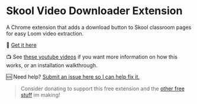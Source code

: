 # Skool Video Downloader Extension

A Chrome extension that adds a download button to Skool classroom pages for easy Loom video extraction.

🔗 [Get it here](https://serp.ly/skool-video-downloader-extension)

📺 See [these youtube videos](https://www.youtube.com/playlist?list=PLGq4YK_k-L5icyQlHv5X-QntbwLWizqFB) if you want more information on how this works, or an installation walkthrough.

🆘 Need help? [Submit an issue here so I can help fix it.](https://github.com/devinschumacher/devinschumacher/issues)

> Consider donating to support this free extension and the [other free stuff](https://serp.ly/@devinschumacher/stuff) im making!